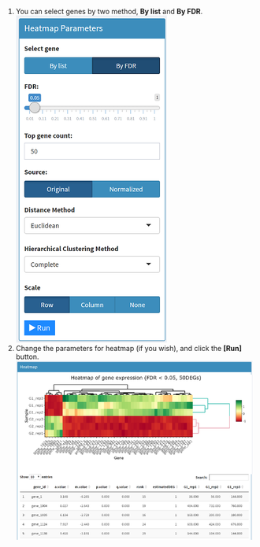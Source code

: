 1. You can select genes by two method, **By list** and **By FDR**.  
  ![Heatmap Parameters](../www/HeatmapParameters.png)  
2. Change the parameters for heatmap (if you wish), and click the **[Run]** button.  
  ![heatmap](../www/heatmap.png)  
